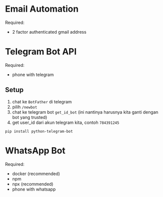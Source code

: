 # Email Automation
Required:
+ 2 factor authenticated gmail address

# Telegram Bot API
Required:
+ phone with telegram

## Setup

1. chat ke `BotFather` di telegram
2. pilih `/newbot`
3. chat ke telegram bot `get_id_bot` (ini nantinya harusnya kita ganti dengan bot yang trusted)
4. get user_id dari akun telegram kita, contoh `784391245`
```
pip install python-telegram-bot
```

# WhatsApp Bot
Required:
+ docker (recommended)
+ npm
+ npx (recommended)
+ phone with whatsapp